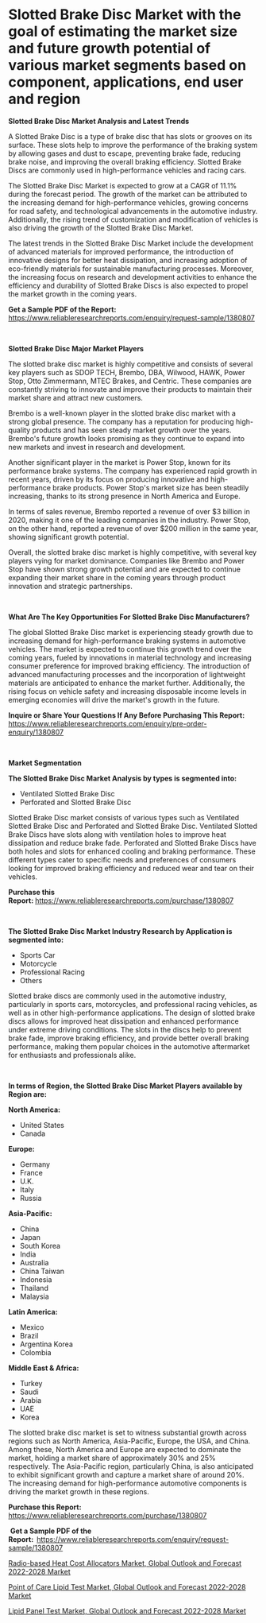 <p><h1>Slotted Brake Disc Market with the goal of estimating the market size and future growth potential of various market segments based on component, applications, end user and region</h1></p><p><strong>Slotted Brake Disc Market Analysis and Latest Trends</strong></p>
<p><p>A Slotted Brake Disc is a type of brake disc that has slots or grooves on its surface. These slots help to improve the performance of the braking system by allowing gases and dust to escape, preventing brake fade, reducing brake noise, and improving the overall braking efficiency. Slotted Brake Discs are commonly used in high-performance vehicles and racing cars.</p><p>The Slotted Brake Disc Market is expected to grow at a CAGR of 11.1% during the forecast period. The growth of the market can be attributed to the increasing demand for high-performance vehicles, growing concerns for road safety, and technological advancements in the automotive industry. Additionally, the rising trend of customization and modification of vehicles is also driving the growth of the Slotted Brake Disc Market.</p><p>The latest trends in the Slotted Brake Disc Market include the development of advanced materials for improved performance, the introduction of innovative designs for better heat dissipation, and increasing adoption of eco-friendly materials for sustainable manufacturing processes. Moreover, the increasing focus on research and development activities to enhance the efficiency and durability of Slotted Brake Discs is also expected to propel the market growth in the coming years.</p></p>
<p><strong>Get a Sample PDF of the Report:&nbsp;</strong> <a href="https://www.reliableresearchreports.com/enquiry/request-sample/1380807">https://www.reliableresearchreports.com/enquiry/request-sample/1380807</a></p>
<p>&nbsp;</p>
<p><strong>Slotted Brake Disc Major Market Players</strong></p>
<p><p>The slotted brake disc market is highly competitive and consists of several key players such as SDOP TECH, Brembo, DBA, Wilwood, HAWK, Power Stop, Otto Zimmermann, MTEC Brakes, and Centric. These companies are constantly striving to innovate and improve their products to maintain their market share and attract new customers.</p><p>Brembo is a well-known player in the slotted brake disc market with a strong global presence. The company has a reputation for producing high-quality products and has seen steady market growth over the years. Brembo's future growth looks promising as they continue to expand into new markets and invest in research and development.</p><p>Another significant player in the market is Power Stop, known for its performance brake systems. The company has experienced rapid growth in recent years, driven by its focus on producing innovative and high-performance brake products. Power Stop's market size has been steadily increasing, thanks to its strong presence in North America and Europe.</p><p>In terms of sales revenue, Brembo reported a revenue of over $3 billion in 2020, making it one of the leading companies in the industry. Power Stop, on the other hand, reported a revenue of over $200 million in the same year, showing significant growth potential.</p><p>Overall, the slotted brake disc market is highly competitive, with several key players vying for market dominance. Companies like Brembo and Power Stop have shown strong growth potential and are expected to continue expanding their market share in the coming years through product innovation and strategic partnerships.</p></p>
<p>&nbsp;</p>
<p><strong>What Are The Key Opportunities For Slotted Brake Disc Manufacturers?</strong></p>
<p><p>The global Slotted Brake Disc market is experiencing steady growth due to increasing demand for high-performance braking systems in automotive vehicles. The market is expected to continue this growth trend over the coming years, fueled by innovations in material technology and increasing consumer preference for improved braking efficiency. The introduction of advanced manufacturing processes and the incorporation of lightweight materials are anticipated to enhance the market further. Additionally, the rising focus on vehicle safety and increasing disposable income levels in emerging economies will drive the market's growth in the future.</p></p>
<p><strong>Inquire or Share Your Questions If Any Before Purchasing This Report:</strong> <a href="https://www.reliableresearchreports.com/enquiry/pre-order-enquiry/1380807">https://www.reliableresearchreports.com/enquiry/pre-order-enquiry/1380807</a></p>
<p>&nbsp;</p>
<p><strong>Market Segmentation</strong></p>
<p><strong>The Slotted Brake Disc Market Analysis by types is segmented into:</strong></p>
<p><ul><li>Ventilated Slotted Brake Disc</li><li>Perforated and Slotted Brake Disc</li></ul></p>
<p><p>Slotted Brake Disc market consists of various types such as Ventilated Slotted Brake Disc and Perforated and Slotted Brake Disc. Ventilated Slotted Brake Discs have slots along with ventilation holes to improve heat dissipation and reduce brake fade. Perforated and Slotted Brake Discs have both holes and slots for enhanced cooling and braking performance. These different types cater to specific needs and preferences of consumers looking for improved braking efficiency and reduced wear and tear on their vehicles.</p></p>
<p><strong>Purchase this Report:&nbsp;</strong><a href="https://www.reliableresearchreports.com/purchase/1380807">https://www.reliableresearchreports.com/purchase/1380807</a></p>
<p>&nbsp;</p>
<p><strong>The Slotted Brake Disc Market Industry Research by Application is segmented into:</strong></p>
<p><ul><li>Sports Car</li><li>Motorcycle</li><li>Professional Racing</li><li>Others</li></ul></p>
<p><p>Slotted brake discs are commonly used in the automotive industry, particularly in sports cars, motorcycles, and professional racing vehicles, as well as in other high-performance applications. The design of slotted brake discs allows for improved heat dissipation and enhanced performance under extreme driving conditions. The slots in the discs help to prevent brake fade, improve braking efficiency, and provide better overall braking performance, making them popular choices in the automotive aftermarket for enthusiasts and professionals alike.</p></p>
<p>&nbsp;</p>
<p><strong>In terms of Region, the Slotted Brake Disc Market Players available by Region are:</strong></p>
<p>
    <p> <strong> North America: </strong>
        <ul>
            <li>United States</li>
            <li>Canada</li>
        </ul>
        </p> 
    <p> <strong> Europe: </strong>
        <ul>
            <li>Germany</li>
            <li>France</li>
            <li>U.K.</li>
            <li>Italy</li>
            <li>Russia</li>
        </ul>
        </p> 
    <p> <strong> Asia-Pacific: </strong>
        <ul>
            <li>China</li>
            <li>Japan</li>
            <li>South Korea</li>
            <li>India</li>
            <li>Australia</li>
            <li>China Taiwan</li>
            <li>Indonesia</li>
            <li>Thailand</li>
            <li>Malaysia</li>
        </ul>
        </p> 
    <p> <strong> Latin America: </strong>
        <ul>
            <li>Mexico</li>
            <li>Brazil</li>
            <li>Argentina Korea</li>
            <li>Colombia</li>
        </ul>
        </p> 
    <p> <strong> Middle East & Africa: </strong>
        <ul>
            <li>Turkey</li>
            <li>Saudi</li>
            <li>Arabia</li>
            <li>UAE</li>
            <li>Korea</li>
        </ul>
    </p>
    </p>
<p><p>The slotted brake disc market is set to witness substantial growth across regions such as North America, Asia-Pacific, Europe, the USA, and China. Among these, North America and Europe are expected to dominate the market, holding a market share of approximately 30% and 25% respectively. The Asia-Pacific region, particularly China, is also anticipated to exhibit significant growth and capture a market share of around 20%. The increasing demand for high-performance automotive components is driving the market growth in these regions.</p></p>
<p><strong>Purchase this Report: </strong><a href="https://www.reliableresearchreports.com/purchase/1380807">https://www.reliableresearchreports.com/purchase/1380807</a></p>
<p>&nbsp;<strong>Get a Sample PDF of the Report:&nbsp;&nbsp;</strong><a href="https://www.reliableresearchreports.com/enquiry/request-sample/1380807">https://www.reliableresearchreports.com/enquiry/request-sample/1380807</a></p>
<p><strong></strong></p>
<p><p><a href="https://view.publitas.com/reportprime-1/decoding-the-radio-based-heat-cost-allocators-market-global-outlook-and-forecast-2022-2028-market-a-deep-dive-into-the-latest-market-trends-market-segmentation-and-competitive-analysis/">Radio-based Heat Cost Allocators Market, Global Outlook and Forecast 2022-2028 Market</a></p><p><a href="https://view.publitas.com/reportprime-1/point-of-care-lipid-test-market-global-outlook-and-forecast-2022-2028-market-research-report-provides-thorough-industry-overview-which-offers-an-in-depth-analysis-of-product-trends-and-new-market-divisions/">Point of Care Lipid Test Market, Global Outlook and Forecast 2022-2028 Market</a></p><p><a href="https://view.publitas.com/reportprime-1/lipid-panel-test-market-global-outlook-and-forecast-2022-2028-market-size-market-share-and-global-market-analysis-report-2023-2030/">Lipid Panel Test Market, Global Outlook and Forecast 2022-2028 Market</a></p></p>